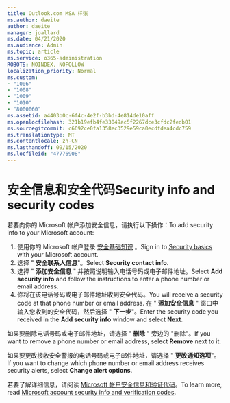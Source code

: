```yaml
---
title: Outlook.com MSA 样张
ms.author: daeite
author: daeite
manager: joallard
ms.date: 04/21/2020
ms.audience: Admin
ms.topic: article
ms.service: o365-administration
ROBOTS: NOINDEX, NOFOLLOW
localization_priority: Normal
ms.custom:
- "1006"
- "1008"
- "1009"
- "1010"
- "8000060"
ms.assetid: a4403b0c-6f4c-4e2f-b3bd-4e814de10aff
ms.openlocfilehash: 321b19efb4fe33049ac5f2267dce3cfdc2fedb01
ms.sourcegitcommit: c6692ce0fa1358ec3529e59ca0ecdfdea4cdc759
ms.translationtype: MT
ms.contentlocale: zh-CN
ms.lasthandoff: 09/15/2020
ms.locfileid: "47776908"
---
```

# <a name="security-info-and-security-codes"></a><span data-ttu-id="3be20-102">安全信息和安全代码</span><span class="sxs-lookup"><span data-stu-id="3be20-102">Security info and security codes</span></span>

<span data-ttu-id="3be20-103">若要向你的 Microsoft 帐户添加安全信息，请执行以下操作：</span><span class="sxs-lookup"><span data-stu-id="3be20-103">To add security info to your Microsoft account:</span></span>

1. <span data-ttu-id="3be20-104">使用你的 Microsoft 帐户登录 [安全基础知识](https://account.microsoft.com/security) 。</span><span class="sxs-lookup"><span data-stu-id="3be20-104">Sign in to [Security basics](https://account.microsoft.com/security) with your Microsoft account.</span></span>
1. <span data-ttu-id="3be20-105">选择 " **安全联系人信息**"。</span><span class="sxs-lookup"><span data-stu-id="3be20-105">Select **Security contact info**.</span></span>
1. <span data-ttu-id="3be20-106">选择 " **添加安全信息** " 并按照说明输入电话号码或电子邮件地址。</span><span class="sxs-lookup"><span data-stu-id="3be20-106">Select **Add security info** and follow the instructions to enter a phone number or email address.</span></span>
1. <span data-ttu-id="3be20-107">你将在该电话号码或电子邮件地址收到安全代码。</span><span class="sxs-lookup"><span data-stu-id="3be20-107">You will receive a security code at that phone number or email address.</span></span> <span data-ttu-id="3be20-108">在 " **添加安全信息** " 窗口中输入您收到的安全代码，然后选择 " **下一步**"。</span><span class="sxs-lookup"><span data-stu-id="3be20-108">Enter the security code you received in the **Add security info** window and select **Next**.</span></span>

<span data-ttu-id="3be20-109">如果要删除电话号码或电子邮件地址，请选择 " **删除** " 旁边的 "删除"。</span><span class="sxs-lookup"><span data-stu-id="3be20-109">If you want to remove a phone number or email address, select **Remove** next to it.</span></span>

<span data-ttu-id="3be20-110">如果要更改接收安全警报的电话号码或电子邮件地址，请选择 " **更改通知选项**"。</span><span class="sxs-lookup"><span data-stu-id="3be20-110">If you want to change which phone number or email address receives security alerts, select **Change alert options**.</span></span>

<span data-ttu-id="3be20-111">若要了解详细信息，请阅读 [Microsoft 帐户安全信息和验证代码](https://support.microsoft.com/help/12428/)。</span><span class="sxs-lookup"><span data-stu-id="3be20-111">To learn more, read [Microsoft account security info and verification codes](https://support.microsoft.com/help/12428/).</span></span>